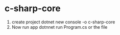 # c-sharp-core
1. create project
dotnet new console -o c-sharp-core
2. Now run app
dotnnet run Program.cs or the file
